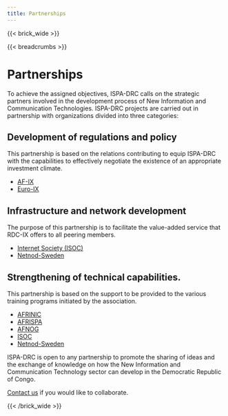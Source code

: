 ```yaml
---
title: Partnerships
---
```

{{< brick_wide >}}

{{< breadcrumbs >}}

# Partnerships

To achieve the assigned objectives, ISPA-DRC calls on the strategic partners involved in the development process of New Information and Communication Technologies. ISPA-DRC projects are carried out in partnership with organizations divided into three categories:

## Development of regulations and policy
This partnership is based on the relations contributing to equip ISPA-DRC with the capabilities to effectively negotiate the existence of an appropriate investment climate.

- <a href="https://www.af-ix.net/">AF-IX</a>
- <a href="<https://www.euro-ix.net/en/">Euro-IX</a>

## Infrastructure and network development
The purpose of this partnership is to facilitate the value-added service that RDC-IX offers to all peering members.

- <a href="https://www.internetsociety.org/">Internet Society (ISOC)</a>
- <a href="https://www.netnod.se/">Netnod-Sweden</a>

## Strengthening of technical capabilities.
This partnership is based on the support to be provided to the various training programs initiated by the association.

- <a href="https://afrinic.net/">AFRINIC</a>
- <a href="https://afrispa.org/">AFRISPA</a>
- <a href="https://www.afnog.org/index.php">AFNOG</a>
- <a href="https://www.internetsociety.org/">ISOC</a>
- <a href="https://www.netnod.se/">Netnod-Sweden</a>

ISPA-DRC is open to any partnership to promote the sharing of ideas and the exchange of knowledge on how the New Information and Communication Technology sector can develop in the Democratic Republic of Congo.

<a href="mailto:info@ispa-drc.cd">Contact us</a> if you would like to collaborate.

{{< /brick_wide >}}